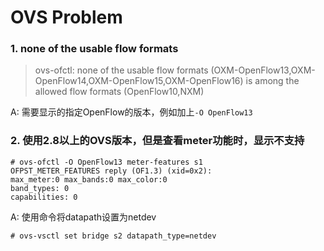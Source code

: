# OVS Problem

### 1. none of the usable flow formats 
> ovs-ofctl: none of the usable flow formats (OXM-OpenFlow13,OXM-OpenFlow14,OXM-OpenFlow15,OXM-OpenFlow16) is among the allowed flow formats (OpenFlow10,NXM)

A: 需要显示的指定OpenFlow的版本，例如加上`-O OpenFlow13`

### 2. 使用2.8以上的OVS版本，但是查看meter功能时，显示不支持  
```
# ovs-ofctl -O OpenFlow13 meter-features s1
OFPST_METER_FEATURES reply (OF1.3) (xid=0x2):
max_meter:0 max_bands:0 max_color:0
band_types: 0
capabilities: 0
```
A: 使用命令将datapath设置为netdev
```
# ovs-vsctl set bridge s2 datapath_type=netdev
```
